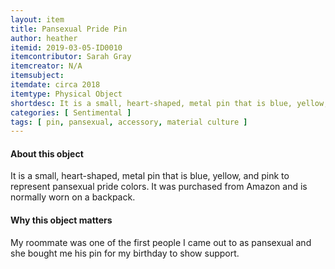 ```yaml
---
layout: item
title: Pansexual Pride Pin
author: heather
itemid: 2019-03-05-ID0010
itemcontributor: Sarah Gray
itemcreator: N/A
itemsubject:
itemdate: circa 2018
itemtype: Physical Object
shortdesc: It is a small, heart-shaped, metal pin that is blue, yellow, and pink to represent pansexual pride colors. It was purchased from Amazon and is normally worn on a backpack. This pin represents a part of Sarah's identity.
categories: [ Sentimental ]
tags: [ pin, pansexual, accessory, material culture ]
---
```


#### About this object

It is a small, heart-shaped, metal pin that is blue, yellow, and pink to represent pansexual pride colors. It was purchased from Amazon and is normally worn on a backpack.

#### Why this object matters

My roommate was one of the first people I came out to as pansexual and she bought me his pin for my birthday to show support.
